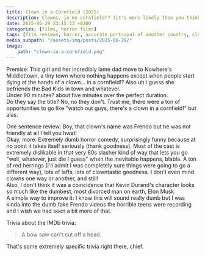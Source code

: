 ```yaml
---
title: Clown in a Cornfield (2025)
description: Clowns, in my cornfield!? (it's more likely than you think)
date: 2025-06-29 23:15:13 +0200
categories: [films, horror films]
tags: [film reviews, horror, accurate portrayal of another country, clowntastic, featuring the most obnoxious people on earth, horror comedy, influencers!, just nepo baby things, let's dumb our way out, middleofnowherecore, secret comedy movie, secret musical, vhs nostalgia, why would you touch that, they don't say the title]
media_subpath: "/assets/img/posts/2025-06-29/"
image:
    path: "clown-in-a-cornfield.png"
---
```

<span class="reviewsection">Premise:</span> This girl and her incredibly lame dad move to Nowhere's Middlettown, a tiny town where nothing happens except when people start dying at the hands of a clown... in a cornfield!? Also uh i guess she befriends the Bad Kids in town and whatever.<br/>
<span class="reviewsection">Under 90 minutes?</span> about five minutes over the perfect duration.<br/>
<span class="reviewsection">Do they say the title?</span> No, no they don't. Trust me, there were a ton of opportunities to go like "watch out guys, there's a clown in a cornfield!" but alas.

<span class="reviewsection">One sentence review:</span> Boy, that clown's name was Frendo but he was not friendly at all I tell you hwat!<br/>
<span class="reviewsection">Okay, more:</span> Extremely dumb horror comedy, surprisingly funny because at no point it takes itself seriously (thank goodness). Most of the cast is extremely dislikable in that very 80s slasher kind of way that lets you go "well, whatever, just die I guess" when the inevitable happens, blabla. A ton of red herrings (I'll admit I was completely sure things were going to go a different way), lots of laffs, lots of clowntastic goodness. I don't even mind clowns one way or another, and still!<br/>Also, I don't think it was a coincidence that Kevin Durand's character looks so much like the dumbest, most divorced man on earth, Elon Musk.<br/>
<span class="reviewsection">A simple way to improve it:</span> I know this will sound really dumb but I was kinda into the dumb fake Frendo videos the horrible teens were recording and I wish we had seen a bit more of that.

<span class="reviewsection">Trivia about the IMDb trivia:</span>
> A bow saw can't cut off a head.

That's some extremely specific trivia right there, chief.